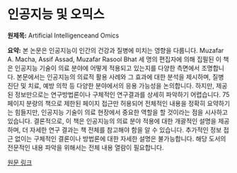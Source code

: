 # 인공지능 및 오믹스

**원제목:** Artificial Intelligenceand Omics

**요약:** 본 논문은 인공지능이 인간의 건강과 질병에 미치는 영향을 다룹니다.  Muzafar A. Macha, Assif Assad, Muzafar Rasool Bhat 세 명의 편집자에 의해 집필된 이 책은 인공지능 기술이 의료 분야에 어떻게 적용되고 있는지를 다양한 측면에서 조명합니다.  본문에서는 인공지능의 의료적 활용 사례와 그 효과에 대한 분석을 제시하며,  질병 진단 및 치료, 예방 의학 등 다양한 분야에서의 응용 가능성을 논의합니다.  하지만,  제공된 정보만으로는 연구방법론이나 구체적인 연구결과를 상세히 파악하기 어렵습니다.  75페이지 분량의 책으로 제한된 페이지 접근만 허용되어  전체적인 내용을 정확히 요약하기는 힘들지만, 인공지능 기술이 의료 현장에서 중요한 역할을 할 것이라는 점을 시사하고 있습니다.  결론적으로, 이 책은 인공지능의 의료 분야 적용에 대한 개괄적인 설명을 제공하며,  더 자세한 연구 결과는 책 전체를 참고해야 함을 알 수 있습니다.  추가적인 정보 접근 없이는  구체적인 결론이나 방법론에 대한 자세한 설명은 불가능합니다.  해당 도서의 전문적인 내용 파악을 위해서는 전체 내용 열람이 필요합니다.

[원문 링크](https://books.google.com/books?hl=ko&lr=&id=bApyEQAAQBAJ&oi=fnd&pg=PA75&dq=AI+drug+discovery&ots=szopVULOXV&sig=mCEXHaRmlOyzkJQJTEi5FrdcjjM)
